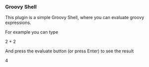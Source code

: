 ### Groovy Shell

This plugin is a simple Groovy Shell, where you can evaluate groovy expressions.

For example you can type

   2 + 2

And press the evaluate button (or press Enter) to see the result

   4
